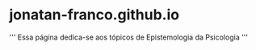 # jonatan-franco.github.io

'''
Essa página dedica-se aos tópicos de Epistemologia da Psicologia 
'''